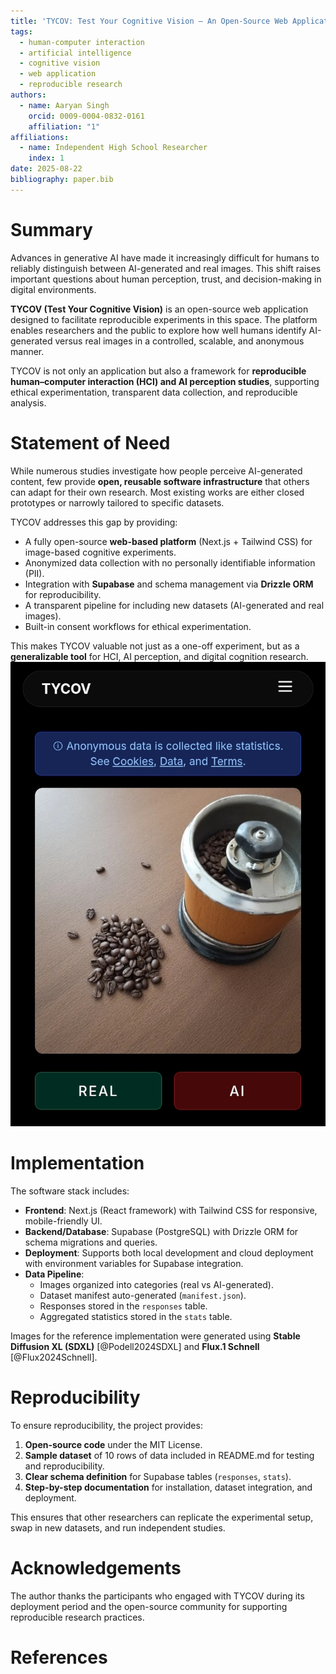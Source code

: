 ```yaml
---
title: 'TYCOV: Test Your Cognitive Vision — An Open-Source Web Application for Human Perception of AI-Generated Images'
tags:
  - human-computer interaction
  - artificial intelligence
  - cognitive vision
  - web application
  - reproducible research
authors:
  - name: Aaryan Singh
    orcid: 0009-0004-0832-0161
    affiliation: "1"
affiliations:
  - name: Independent High School Researcher
    index: 1
date: 2025-08-22
bibliography: paper.bib
---
```


# Summary

Advances in generative AI have made it increasingly difficult for humans to reliably distinguish between AI-generated and real images. This shift raises important questions about human perception, trust, and decision-making in digital environments.  

**TYCOV (Test Your Cognitive Vision)** is an open-source web application designed to facilitate reproducible experiments in this space. The platform enables researchers and the public to explore how well humans identify AI-generated versus real images in a controlled, scalable, and anonymous manner.

TYCOV is not only an application but also a framework for **reproducible human–computer interaction (HCI) and AI perception studies**, supporting ethical experimentation, transparent data collection, and reproducible analysis.

# Statement of Need

While numerous studies investigate how people perceive AI-generated content, few provide **open, reusable software infrastructure** that others can adapt for their own research. Most existing works are either closed prototypes or narrowly tailored to specific datasets.  

TYCOV addresses this gap by providing:

- A fully open-source **web-based platform** (Next.js + Tailwind CSS) for image-based cognitive experiments.
- Anonymized data collection with no personally identifiable information (PII).
- Integration with **Supabase** and schema management via **Drizzle ORM** for reproducibility.
- A transparent pipeline for including new datasets (AI-generated and real images).
- Built-in consent workflows for ethical experimentation.

This makes TYCOV valuable not just as a one-off experiment, but as a **generalizable tool** for HCI, AI perception, and digital cognition research.
![TYCOV experiment interface. Users are shown an image and asked to decide if it is "AI-generated" or "Real".](interface.jpg)

# Implementation

The software stack includes:

- **Frontend**: Next.js (React framework) with Tailwind CSS for responsive, mobile-friendly UI.  
- **Backend/Database**: Supabase (PostgreSQL) with Drizzle ORM for schema migrations and queries.  
- **Deployment**: Supports both local development and cloud deployment with environment variables for Supabase integration.  
- **Data Pipeline**:  
  - Images organized into categories (real vs AI-generated).  
  - Dataset manifest auto-generated (`manifest.json`).  
  - Responses stored in the `responses` table.  
  - Aggregated statistics stored in the `stats` table.  

Images for the reference implementation were generated using **Stable Diffusion XL (SDXL)** [@Podell2024SDXL] and **Flux.1 Schnell** [@Flux2024Schnell].

# Reproducibility

To ensure reproducibility, the project provides:

1. **Open-source code** under the MIT License.  
2. **Sample dataset** of 10 rows of data included in README.md for testing and reproducibility.  
3. **Clear schema definition** for Supabase tables (`responses`, `stats`).  
4. **Step-by-step documentation** for installation, dataset integration, and deployment.  

This ensures that other researchers can replicate the experimental setup, swap in new datasets, and run independent studies.

# Acknowledgements

The author thanks the participants who engaged with TYCOV during its deployment period and the open-source community for supporting reproducible research practices.

# References
